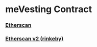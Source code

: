 # meVesting Contract

### [Etherscan](https://etherscan.io/address/0xb95fe45a375324b09ea8861123ea245518fd7e0a)

### [Etherscan v2 (rinkeby)](http://rinkeby.etherscan.io/address/0xc30b06fb699562558e7d2Dda2000c7894EF70215)